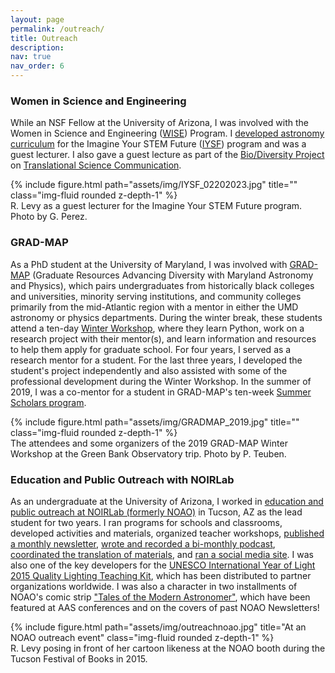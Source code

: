 ```yaml
---
layout: page
permalink: /outreach/
title: Outreach
description: 
nav: true
nav_order: 6
---
```


### Women in Science and Engineering
While an NSF Fellow at the University of Arizona, I was involved with the Women in Science and Engineering ([WISE](https://wise.arizona.edu/)) Program. I [developed astronomy curriculum](https://drive.google.com/drive/folders/1UUYzn8Jej_imQFitYFOTIEtYxPLFBB2p?usp=drive_link) for the Imagine Your STEM Future ([IYSF](https://wise.arizona.edu/imagine-your-stem-future)) program and was a guest lecturer. I also gave a guest lecture as part of the [Bio/Diversity Project](https://wise.arizona.edu/biodiversity-project) on [Translational Science Communication](https://github.com/rclevy/rclevy.github.io/blob/master/assets/pdf/BioDiversity_GuestLecture_TranslationalSciComm_RLevy_20230405.pdf).

<div class="col-sm mt-3 mt-md-0">
        {% include figure.html path="assets/img/IYSF_02202023.jpg" title="" class="img-fluid rounded z-depth-1" %}
    </div>
<div class="caption">
    R. Levy as a guest lecturer for the Imagine Your STEM Future program. Photo by G. Perez.
</div>

### GRAD-MAP
As a PhD student at the University of Maryland, I was involved with [GRAD-MAP](http://www.umdgradmap.org) (Graduate Resources Advancing Diversity with Maryland Astronomy and Physics), which pairs undergraduates from historically black colleges and universities, minority serving institutions, and community colleges primarily from the mid-Atlantic region with a mentor in either the UMD astronomy or physics departments. During the winter break, these students attend a ten-day [Winter Workshop](https://www.umdgradmap.org/copy-of-winter-workshop), where they learn Python, work on a research project with their mentor(s), and learn information and resources to help them apply for graduate school. For four years, I served as a research mentor for a student. For the last three years, I developed the student's project independently and also assisted with some of the professional development during the Winter Workshop. In the summer of 2019, I was a co-mentor for a student in GRAD-MAP's ten-week [Summer Scholars program](https://www.umdgradmap.org/summer-scholars-1).

<div class="col-sm mt-3 mt-md-0">
        {% include figure.html path="assets/img/GRADMAP_2019.jpg" title="" class="img-fluid rounded z-depth-1" %}
    </div>
<div class="caption">
    The attendees and some organizers of the 2019 GRAD-MAP Winter Workshop at the Green Bank Observatory trip. Photo by P. Teuben.
</div>

### Education and Public Outreach with NOIRLab
As an undergraduate at the University of Arizona, I worked in [education and public outreach at NOIRLab (formerly NOAO)](https://noirlab.edu/public/products/educational-programs/) in Tucson, AZ as the lead student for two years. I ran programs for schools and classrooms, developed activities and materials, organized teacher workshops, [published a monthly newsletter](https://www.globeatnight.org/news.php), [wrote and recorded a bi-monthly podcast](https://cosmoquest.org/x/365daysofastronomy/category/podcast/globe-at-night-podcast/),  [coordinated the translation of materials](https://www.globeatnight.org/downloads), and [ran a social media site](https://www.facebook.com/GLOBEatNight). I was also one of the key developers for the [UNESCO International Year of Light 2015 Quality Lighting Teaching Kit](https://noirlab.edu/public/products/education/edu001/), which has been distributed to partner organizations worldwide. I was also a character in two installments of NOAO's comic strip ["Tales of the Modern Astronomer"](https://noirlab.edu/public/media/archives/education/pdf/edu003.pdf), which have been featured at AAS conferences and on the covers of past NOAO Newsletters!

<div class="col-sm mt-3 mt-md-0">
        {% include figure.html path="assets/img/outreachnoao.jpg" title="At an NOAO outreach event" class="img-fluid rounded z-depth-1" %}
    </div>
<div class="caption">
    R. Levy posing in front of her cartoon likeness at the NOAO booth during the Tucson Festival of Books in 2015.
</div>
